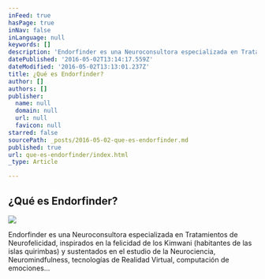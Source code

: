 ```yaml
---
inFeed: true
hasPage: true
inNav: false
inLanguage: null
keywords: []
description: 'Endorfinder es una Neuroconsultora especializada en Tratamientos de Neurofelicidad, inspirados en la felicidad de los Kimwani (habitantes de las islas quirimbas) y sustentados en el estudio de la Neurociencia, Neuromindfulness, tecnologías de Realidad Virtual, computación de emociones…'
datePublished: '2016-05-02T13:14:17.559Z'
dateModified: '2016-05-02T13:13:01.237Z'
title: ¿Qué es Endorfinder?
author: []
authors: []
publisher:
  name: null
  domain: null
  url: null
  favicon: null
starred: false
sourcePath: _posts/2016-05-02-que-es-endorfinder.md
published: true
url: que-es-endorfinder/index.html
_type: Article

---
```

## ¿Qué es Endorfinder?
![](https://the-grid-user-content.s3-us-west-2.amazonaws.com/059b95eb-b90f-41ad-9bd4-b5a49531a1df.png)

Endorfinder es una Neuroconsultora especializada en Tratamientos de Neurofelicidad, inspirados en la felicidad de los Kimwani (habitantes de las islas quirimbas) y sustentados en el estudio de la Neurociencia, Neuromindfulness, tecnologías de Realidad Virtual, computación de emociones...